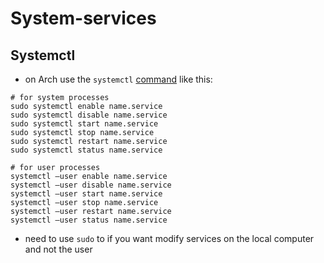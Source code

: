 # System-services

## Systemctl

- on Arch use the `systemctl` [command](bash.md) like this:

```shell 
# for system processes
sudo systemctl enable name.service 
sudo systemctl disable name.service
sudo systemctl start name.service
sudo systemctl stop name.service
sudo systemctl restart name.service
sudo systemctl status name.service

# for user processes
systemctl —user enable name.service
systemctl —user disable name.service
systemctl —user start name.service
systemctl —user stop name.service
systemctl —user restart name.service
systemctl —user status name.service
```

- need to use `sudo` to if you want modify services on the local computer and not the user
